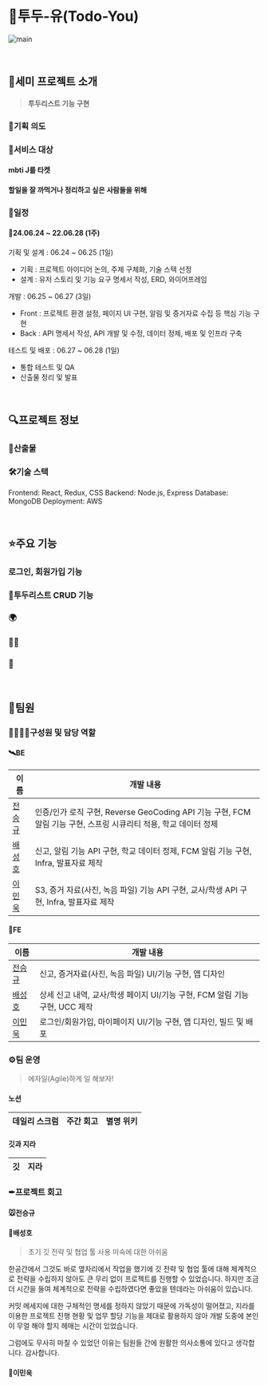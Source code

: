 # 📅투두-유(Todo-You)

![main](https://github.com/jsgjsg/kitri-todo2-project-react/assets/128575030/336c90bf-0991-4424-8ec2-954946c0a17b)



<br>

## 🚀세미 프로젝트 소개

>  #### 투두리스트 기능 구현



### 🤔기획 의도






### 🎯서비스 대상

#### mbti J를 타켓


#### 할일을 잘 까먹거나 정리하고 싶은 사람들을 위해




### 📅일정

#### 📌24.06.24 ~ 22.06.28 (1주)
기획 및 설계 : 06.24 ~ 06.25 (1일)
- 기획 : 프로젝트 아이디어 논의, 주제 구체화, 기술 스택 선정
- 설계 : 유저 스토리 및 기능 요구 명세서 작성, ERD, 와이어프레임

개발 : 06.25 ~ 06.27 (3일)
- Front : 프로젝트 환경 설정, 페이지 UI 구현, 알림 및 증거자료 수집 등 핵심 기능 구현 
- Back : API 명세서 작성, API 개발 및 수정, 데이터 정제, 배포 및 인프라 구축

테스트 및 배포 : 06.27 ~ 06.28 (1일)
- 통합 테스트 및 QA
- 산출물 정리 및 발표

<br>

## 🔍프로젝트 정보

### 🌼산출물


### 🛠기술 스택
Frontend: React, Redux, CSS
Backend: Node.js, Express
Database: MongoDB
Deployment: AWS

<br>

## ⭐주요 기능

### 로그인, 회원가입 기능


### 📸투두리스트 CRUD 기능



### 🌍



### 👨‍🏫



### 🔐



<br>

## 🤝팀원

### 🙋‍♂️🙋‍♀️구성원 및 담당 역할

#### 🛰BE

| 이름       | 개발 내용                                                    |
| ---------- | ------------------------------------------------------------ |
| [전승규]() | 인증/인가 로직 구현, Reverse GeoCoding API 기능 구현, FCM 알림 기능 구현, 스프링 시큐리티 적용, 학교 데이터 정제 |
| [배성호]() | 신고, 알림 기능 API 구현, 학교 데이터 정제, FCM 알림 기능 구현, Infra, 발표자료 제작 |
| [이민욱]() | S3, 증거 자료(사진, 녹음 파일)  기능 API 구현, 교사/학생 API 구현, Infra, 발표자료 제작 |

#### 🌈FE

| 이름       | 개발 내용                                                    |
| ---------- | ------------------------------------------------------------ |
| [전승규]() | 신고, 증거자료(사진, 녹음 파일)  UI/기능 구현, 앱 디자인     |
| [배성호]() | 상세 신고 내역, 교사/학생 페이지 UI/기능 구현, FCM 알림 기능 구현, UCC 제작 |
| [이민욱]() | 로그인/회원가입, 마이페이지 UI/기능 구현, 앱 디자인, 빌드 및 배포 |

### ⚙팀 운영
> 에자일(Agile)하게 일 해보자!

#### 노션
| 데일리 스크럼 | 주간 회고 | 별명 위키                                                                                                           |
|----|-------|-----------------------------------------------------------------------------------------------------------------|


#### 깃과 지라
| 깃                                                                                                                |지라|
|------------------------------------------------------------------------------------------------------------------|---|



### ✒프로젝트 회고

#### 🐭전승규


#### 🐸배성호 

> 초기 깃 전략 및 협업 툴 사용 미숙에 대한 아쉬움

한공간에서 그것도 바로 옆자리에서 작업을 했기에 깃 전략 및 협업 툴에 대해 체계적으로 전략을 수립하지 않아도 큰 무리 없이 프로젝트를 진행할 수 있었습니다.
하지만 조금 더 시간을 들여 체계적으로 전략을 수립하였다면 좋았을 텐데라는 아쉬움이 있습니다.

커밋 메세지에 대한 구체적인 명세를 정하지 않았기 때문에 가독성이 떨어졌고, 지라를 이용한 프로젝트 진행 현황 및 업무 할당 기능을 제대로 활용하지 않아 개발 도중에 본인이 무얼 해야 할지 헤매는 시간이 있었습니다. 

그럼에도 무사히 마칠 수 있었던 이유는 팀원들 간에 원활한 의사소통에 있다고 생각합니다.
감사합니다.




#### 🐹이민욱


